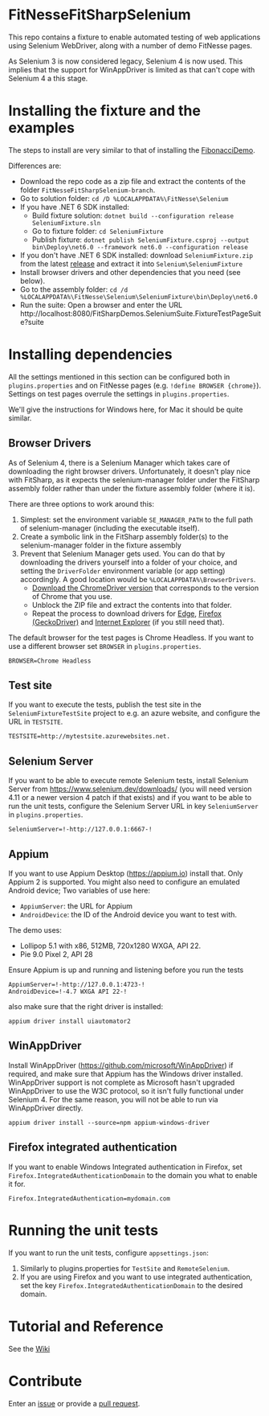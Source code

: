 # FitNesseFitSharpSelenium
This repo contains a fixture to enable automated testing of web applications using Selenium WebDriver, along with a number of demo FitNesse pages.

As Selenium 3 is now considered legacy, Selenium 4 is now used. This implies that the support for WinAppDriver is limited as that can't cope with Selenium 4 a this stage.

# Installing the fixture and the examples
The steps to install are very similar to that of installing the [FibonacciDemo](../../../FitNesseFitSharpFibonacciDemo).

Differences are:
* Download the repo code as a zip file and extract the contents of the folder `FitNesseFitSharpSelenium-branch`. 
* Go to solution folder: `cd /D %LOCALAPPDATA%\FitNesse\Selenium`
* If you have .NET 6 SDK installed:
    * Build fixture solution: `dotnet build --configuration release SeleniumFixture.sln`
    * Go to fixture folder: `cd SeleniumFixture`
    * Publish fixture: `dotnet publish SeleniumFixture.csproj --output bin\Deploy\net6.0 --framework net6.0 --configuration release`
* If you don't have .NET 6 SDK installed: download `SeleniumFixture.zip` from the latest [release](../../releases) and extract it into `Selenium\SeleniumFixture`
* Install browser drivers and other dependencies that you need (see below).
* Go to the assembly folder: `cd /d %LOCALAPPDATA%\FitNesse\Selenium\SeleniumFixture\bin\Deploy\net6.0`
* Run the suite: Open a browser and enter the URL http://localhost:8080/FitSharpDemos.SeleniumSuite.FixtureTestPageSuite?suite

# Installing dependencies

All the settings mentioned in this section can be configured both in `plugins.properties` and on FitNesse pages (e.g. `!define BROWSER {chrome}`).
Settings on test pages overrule the settings in `plugins.properties`.

We'll give the instructions for Windows here, for Mac it should be quite similar.

## Browser Drivers

As of Selenium 4, there is a Selenium Manager which takes care of downloading the right browser drivers. Unfortunately, it doesn't play nice with FitSharp, as it expects the selenium-manager folder under the FitSharp assembly folder rather than under the fixture assembly folder (where it is).

There are three options to work around this:
1. Simplest: set the environment variable `SE_MANAGER_PATH` to the full path of selenium-manager (including the executable itself).
2. Create a symbolic link in the FitSharp assembly folder(s) to the selenium-manager folder in the fixture assembly
3. Prevent that Selenium Manager gets used. You can do that by downloading the drivers yourself into a folder of your choice,
and setting the `DriverFolder` environment variable (or app setting) accordingly. A good location would be `%LOCALAPPDATA%\BrowserDrivers`.
    * [Download the ChromeDriver version](https://googlechromelabs.github.io/chrome-for-testing/) that corresponds to the version of Chrome that you use. 
    * Unblock the ZIP file and extract the contents into that folder.
    * Repeat the process to download drivers for [Edge](https://developer.microsoft.com/en-us/microsoft-edge/tools/webdriver/), [Firefox (GeckoDriver)](https://github.com/mozilla/geckodriver/releases) and [Internet Explorer](https://github.com/SeleniumHQ/selenium/wiki/InternetExplorerDriver) (if you still need that).

The default browser for the test pages is Chrome Headless. If you want to use a different browser set `BROWSER` in `plugins.properties`.
```
BROWSER=Chrome Headless
```

## Test site

If you want to execute the tests, publish the test site in the `SeleniumFixtureTestSite` project to e.g. an azure website, and configure the URL in `TESTSITE`.
```
TESTSITE=http://mytestsite.azurewebsites.net.
```

## Selenium Server

If you want to be able to execute remote Selenium tests, install Selenium Server from https://www.selenium.dev/downloads/ (you will need version 4.11 or a newer version 4 patch if that exists) and if you want to be able to run the unit tests, configure the Selenium Server URL in key `SeleniumServer` in `plugins.properties`. 

```
SeleniumServer=!-http://127.0.0.1:6667-!
```

## Appium

If you want to use Appium Desktop (https://appium.io) install that. Only Appium 2 is supported. You might also need to configure an emulated Android device; Two variables of use here:
* `AppiumServer`: the URL for Appium
* `AndroidDevice`: the ID of the Android device you want to test with.

The demo uses: 
* Lollipop 5.1 with x86, 512MB, 720x1280 WXGA, API 22. 
* Pie 9.0 Pixel 2, API 28

Ensure Appium is up and running and listening before you run the tests

```
AppiumServer=!-http://127.0.0.1:4723-!
AndroidDevice=!-4.7 WXGA API 22-!
```

also make sure that the right driver is installed:
```
appium driver install uiautomator2
```
## WinAppDriver

Install WinAppDriver (https://github.com/microsoft/WinAppDriver) if required, and make sure that Appium has the Windows driver installed.
WinAppDriver support is not complete as Microsoft hasn't upgraded WinAppDriver to use the W3C protocol, so it isn't fully functional under Selenium 4.
For the same reason, you will not be able to run via WinAppDriver directly.

```
appium driver install --source=npm appium-windows-driver
```

## Firefox integrated authentication

If you want to enable Windows Integrated authentication in Firefox, set `Firefox.IntegratedAuthenticationDomain` to the domain you what to enable it for.

```
Firefox.IntegratedAuthentication=mydomain.com
```

# Running the unit tests
If you want to run the unit tests, configure `appsettings.json`:

1. Similarly to plugins.properties for `TestSite` and `RemoteSelenium`.
2. If you are using Firefox and you want to use integrated authentication, set the key `Firefox.IntegratedAuthenticationDomain` to the desired domain.

# Tutorial and Reference
See the [Wiki](../../wiki)

# Contribute
Enter an [issue](../../issues) or provide a [pull request](../../pulls). 
